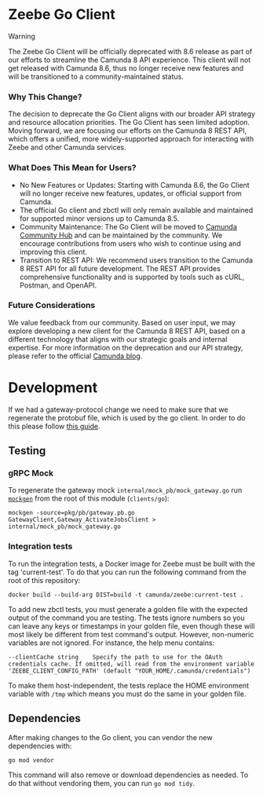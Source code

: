 # Zeebe Go Client

> [!WARNING]
> The Zeebe Go Client will be officially deprecated with 8.6 release as part of our efforts to streamline the Camunda 8 API experience. This client will not get released with Camunda 8.6, thus no longer receive new features and will be transitioned to a community-maintained status.

### Why This Change?

The decision to deprecate the Go Client aligns with our broader API strategy and resource allocation priorities. The Go Client has seen limited adoption. Moving forward, we are focusing our efforts on the Camunda 8 REST API, which offers a unified, more widely-supported approach for interacting with Zeebe and other Camunda services.

### What Does This Mean for Users?

* No New Features or Updates: Starting with Camunda 8.6, the Go Client will no longer receive new features, updates, or official support from Camunda.
* The official Go client and zbctl will only remain available and maintained for supported minor versions up to Camunda 8.5.
* Community Maintenance: The Go Client will be moved to [Camunda Community Hub](https://github.com/camunda-community-hub) and can be maintained by the community. We encourage contributions from users who wish to continue using and improving this client.
* Transition to REST API: We recommend users transition to the Camunda 8 REST API for all future development. The REST API provides comprehensive functionality and is supported by tools such as cURL, Postman, and OpenAPI.

### Future Considerations

We value feedback from our community. Based on user input, we may explore developing a new client for the Camunda 8 REST API, based on a different technology that aligns with our strategic goals and internal expertise.
For more information on the deprecation and our API strategy, please refer to the official [Camunda blog](https://camunda.com/blog/).

# Development

If we had a gateway-protocol change we need to make sure that we regenerate the protobuf file, which is used by the go client.
In order to do this please follow [this guide](../../gateway-protocol-impl/README.md).

## Testing

### gRPC Mock

To regenerate the gateway mock `internal/mock_pb/mock_gateway.go` run [`mockgen`](https://github.com/golang/mock#installation) from the root of this module (`clients/go`):

```
mockgen -source=pkg/pb/gateway.pb.go GatewayClient,Gateway_ActivateJobsClient > internal/mock_pb/mock_gateway.go
```

### Integration tests

To run the integration tests, a Docker image for Zeebe must be built with the tag 'current-test'.
To do that you can run the following command from the root of this repository:

```
docker build --build-arg DIST=build -t camunda/zeebe:current-test .
```

To add new zbctl tests, you must generate a golden file with the expected output of the command you are testing. The tests ignore numbers so you can leave any keys or timestamps in your golden file, even though these will most likely be different from test command's output. However, non-numeric variables are not ignored. For instance, the help menu contains:

```
--clientCache string    Specify the path to use for the OAuth credentials cache. If omitted, will read from the environment variable 'ZEEBE_CLIENT_CONFIG_PATH' (default "YOUR_HOME/.camunda/credentials")
```

To make them host-independent, the tests replace the HOME environment variable with `/tmp` which means you must do the same in your golden file.

## Dependencies

After making changes to the Go client, you can vendor the new dependencies with:

```
go mod vendor
```

This command will also remove or download dependencies as needed. To do that without vendoring them, you can run `go mod tidy`.
